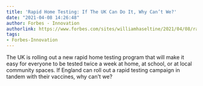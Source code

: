 ```yaml
---
title: 'Rapid Home Testing: If The UK Can Do It, Why Can’t We?'
date: "2021-04-08 14:26:48"
author: Forbes - Innovation
authorlink: https://www.forbes.com/sites/williamhaseltine/2021/04/08/rapid-home-testing-if-the-uk-can-do-it-why-cant-we/
tags:
- Forbes-Innovation
---
```

The UK is rolling out a new rapid home testing program that will make it easy for everyone to be tested twice a week at home, at school, or at local community spaces. If England can roll out a rapid testing campaign in tandem with their vaccines, why can't we?